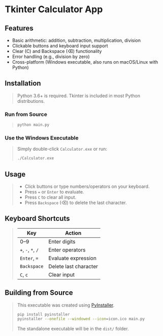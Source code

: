 # Tkinter Calculator App

## Features
- Basic arithmetic: addition, subtraction, multiplication, division
- Clickable buttons and keyboard input support
- Clear (C) and Backspace (⌫) functionality
- Error handling (e.g., division by zero)
- Cross-platform (Windows executable, also runs on macOS/Linux with Python)

## Installation
> Python 3.6+ is required. Tkinter is included in most Python distributions.

### Run from Source
> ```bash
> python main.py
> ```

### Use the Windows Executable
> Simply double-click `Calculator.exe` or run:
> ```bash
> ./Calculator.exe
> ```

## Usage
> - Click buttons or type numbers/operators on your keyboard.
> - Press `=` or `Enter` to evaluate.
> - Press `C` to clear all input.
> - Press `Backspace` (⌫) to delete the last character.

## Keyboard Shortcuts
>| Key         | Action                       |
>|-------------|------------------------------|
>| 0–9         | Enter digits                 |
>| `+`, `-`, `*`, `/` | Enter operators           |
>| `Enter`, `=`| Evaluate expression          |
>| `Backspace` | Delete last character        |
>| `C`, `c`    | Clear input                  |

## Building from Source
> This executable was created using [PyInstaller](https://www.pyinstaller.org/).
>
> ```bash
> pip install pyinstaller
> pyinstaller --onefile --windowed --icon=icon.ico main.py
> ```
>
> The standalone executable will be in the `dist/` folder.
